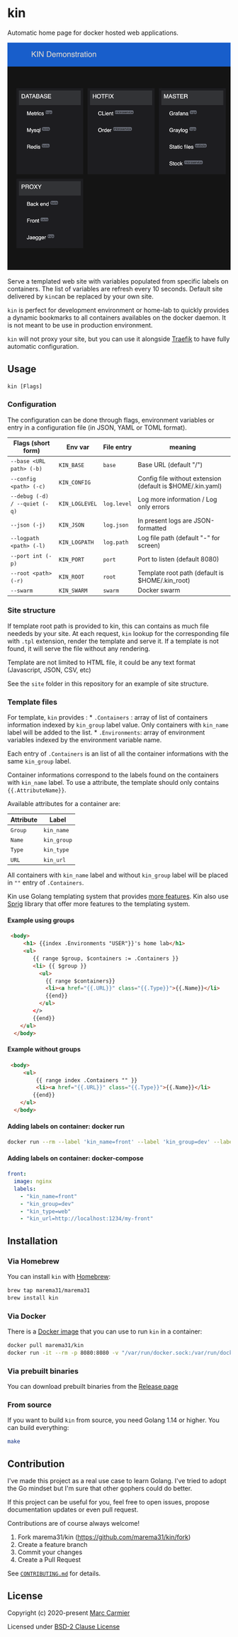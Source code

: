 # kin
Automatic home page for docker hosted web applications.

![screenshot](/screenshot.png?raw=true)

Serve a templated web site with variables populated from specific labels on containers. The list of variables are refresh every 10 seconds.
Default site delivered by `kin`can be replaced by your own site.

`kin` is perfect for development environment or home-lab to quickly provides a dynamic bookmarks to all containers availables on the docker daemon. It is not meant to be use in production environment. 

`kin` will not proxy your site, but you can use it alongside [Traefik](https://containo.us/traefik/) to have fully automatic configuration.

## Usage

`kin [Flags]`

### Configuration
The configuration can be done through flags, environment variables or entry in a configuration file (in JSON, YAML or TOML format).

Flags (short form)             | Env var      |File entry | meaning
-------------------------------|--------------|-----------|----------------------------------------------------------
  `--base <URL path> (-b)`     |`KIN_BASE`    |`base`     | Base URL (default "/")
  `--config <path> (-c)  `     |`KIN_CONFIG`  |           | Config file without extension (default is $HOME/.kin.yaml)
  `--debug (-d) / --quiet (-q)`|`KIN_LOGLEVEL`|`log.level`| Log more information / Log only errors
  `--json (-j) `               |`KIN_JSON`    |`log.json` | In present logs are JSON-formatted
  `--logpath <path> (-l) `     |`KIN_LOGPATH` |`log.path` | Log file path (default "-" for screen)
  `--port int (-p)       `     |`KIN_PORT`    |`port`     | Port to listen (default 8080)
  `--root <path> (-r)    `     |`KIN_ROOT`    |`root`     | Template root path (default is $HOME/.kin_root)
  `--swarm               `     |`KIN_SWARM`   |`swarm`    | Docker swarm


### Site structure
If template root path is provided to kin, this can contains as much file neededs by your site. At each request, `kin` lookup for the corresponding file with `.tpl` extension, render the template and serve it. If a template is not found, it will serve the file without any rendering.

Template are not limited to HTML file, it could be any text format (Javascript, JSON, CSV, etc)

See the `site` folder in this repository for an example of site structure.

### Template files
For template, `kin` provides :
    * `.Containers` : array of list of containers information indexed by `kin_group` label value. Only containers with `kin_name` label will be added to the list.
    * `.Environments`: array of environment variables indexed by the environment variable name.

Each entry of `.Containers` is an list of all the container informations with the same `kin_group` label.
    
Container informations correspond to the labels found on the containers with `kin_name` label. To use a attribute, the template should only contains `{{.AttributeName}}`. 

 Available attributes for a container are: 

Attribute | Label
----------|-----------
`Group`   | `kin_name`
`Name`    | `kin_group`
`Type`    | `kin_type`
`URL`     | `kin_url`

All containers with `kin_name` label and without `kin_group` label will be placed in `""` entry of `.Containers`.

Kin use Golang templating system that provides [more features](https://golang.org/pkg/html/template/). Kin also use [Sprig](http://masterminds.github.io/sprig/) library that offer more features to the templating system.

#### Example using groups
```html
 <body>
     <h1> {{index .Environments "USER"}}'s home lab</h1>
     <ul>
        {{ range $group, $containers := .Containers }}
        <li> {{ $group }}
          <ul>
            {{ range $containers}}
            <li><a href="{{.URL}}" class="{{.Type}}">{{.Name}}</li>
            {{end}}
          </ul>
        </>
        {{end}}
    </ul>
  </body>
```

#### Example without groups
```html
 <body>
     <ul>
         {{ range index .Containers "" }}
         <li><a href="{{.URL}}" class="{{.Type}}">{{.Name}}</li>
        {{end}}
    </ul>
  </body>
```
#### Adding labels on container: docker run
```bash
docker run --rm --label 'kin_name=front' --label 'kin_group=dev' --label 'kin_type=web' --label 'kin_url=http://localhost:1234/my-front'  nginx
```

#### Adding labels on container: docker-compose
```yaml
front: 
  image: nginx
  labels:
    - "kin_name=front"
    - "kin_group=dev"
    - "kin_type=web"
    - "kin_url=http://localhost:1234/my-front"
```
## Installation

### Via Homebrew

You can install `kin` with [Homebrew](https://github.com/marema31/homebrew-marema31):

```bash
brew tap marema31/marema31
brew install kin
```

### Via Docker
There is a [Docker image](https://hub.docker.com/r/marema31/kin/) that you can use to run `kin` in a container:
```bash
docker pull marema31/kin
docker run -it --rm -p 8080:8080 -v "/var/run/docker.sock:/var/run/docker.sock:ro" marema31/kin
```

### Via prebuilt binaries
You can download prebuilt binaries from the [Release page](https://github.com/marema31/kin/releases)

### From source

If you want to build `kin` from source, you need Golang 1.14 or
higher. You can build everything:

```bash
make
```

## Contribution
I've made this project as a real use case to learn Golang.
I've tried to adopt the Go mindset but I'm sure that other gophers could do better. 

If this project can be useful for you, feel free to open issues, propose documentation updates or even pull request.

Contributions are of course always welcome!

1. Fork marema31/kin (https://github.com/marema31/kin/fork)
2. Create a feature branch
3. Commit your changes
4. Create a Pull Request

See [`CONTRIBUTING.md`](https://github.com/marema31/kin/blob/master/CONTRIBUTING.md) for details.

## License

Copyright (c) 2020-present [Marc Carmier](https://github.com/marema31)

Licensed under [BSD-2 Clause License](./LICENSE)
